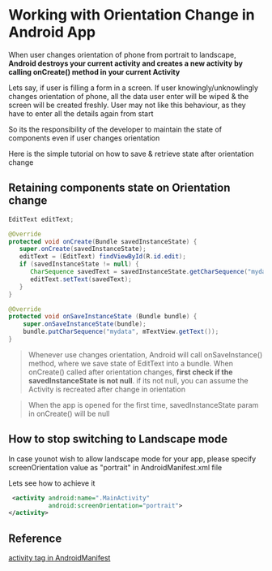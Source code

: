 # Working with Orientation Change in Android App

When user changes orientation of phone from portrait to landscape, **Android destroys your current activity and creates a new activity by calling onCreate() method in your current Activity**

Lets say, if user is filling a form in a screen. If user knowingly/unknowlingly changes orientation of phone, all the data user enter will be wiped & the screen will be created freshly. User may not like this behaviour, as they have to enter all the details again from start

So its the responsibility of the developer to maintain the state of components even if user changes orientation

Here is the simple tutorial on how to save & retrieve state after orientation change

## Retaining components state on Orientation change

```java
EditText editText;

@Override
protected void onCreate(Bundle savedInstanceState) {
   super.onCreate(savedInstanceState);
   editText = (EditText) findViewById(R.id.edit);
   if (savedInstanceState != null) {
      CharSequence savedText = savedInstanceState.getCharSequence("mydata");
      editText.setText(savedText);
   }
}

@Override
protected void onSaveInstanceState (Bundle bundle) {
    super.onSaveInstanceState(bundle);
    bundle.putCharSequence("mydata", mTextView.getText());
}
```

> Whenever use changes orientation, Android will call onSaveInstance() method, where we save state of EditText into a bundle. When onCreate() called after orientation changes, **first check if the savedInstanceState is not null**. if its not null, you can assume the Activity is recreated after change in orientation

> When the app is opened for the first time, savedInstanceState param in onCreate() will be null


## How to stop switching to Landscape mode

In case younot wish to allow landscape mode for your app, please specify screenOrientation value as "portrait" in AndroidManifest.xml file

Lets see how to achieve it 

```xml
 <activity android:name=".MainActivity"
           android:screenOrientation="portrait">
</activity>
```

## Reference

[activity tag in AndroidManifest](https://developer.android.com/guide/topics/manifest/activity-element)
